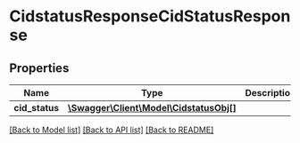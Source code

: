 # CidstatusResponseCidStatusResponse

## Properties
Name | Type | Description | Notes
------------ | ------------- | ------------- | -------------
**cid_status** | [**\Swagger\Client\Model\CidstatusObj[]**](CidstatusObj.md) |  | [optional] 

[[Back to Model list]](../README.md#documentation-for-models) [[Back to API list]](../README.md#documentation-for-api-endpoints) [[Back to README]](../README.md)



